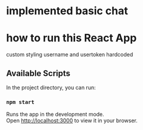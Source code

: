 # implemented basic chat 
# how to run this React App

custom styling 
username and usertoken hardcoded

## Available Scripts

In the project directory, you can run:

### `npm start`

Runs the app in the development mode.\
Open [http://localhost:3000](http://localhost:3000) to view it in your browser.
